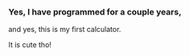 ### Yes, I have programmed for a couple years,

and yes, this is my first calculator.

It is cute tho!

